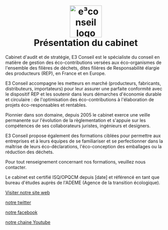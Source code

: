 <h1 align="center">
  <img src="https://www.e3conseil.com/assets/images/logo/E3-Logo-Web.jpg" alt="e³conseil logo" width="100"> 
  <br>
  Présentation du cabinet
</h1>



Cabinet d'audit et de stratégie, E3 Conseil est le spécialiste du conseil en matière de gestion des éco-contributions versées aux éco-organismes de l'ensemble des filières de déchets, dites filières de Responsabilité élargie des producteurs (REP), en France et en Europe.

E3 Conseil accompagne les metteurs en marché (producteurs, fabricants, distributeurs, importateurs) pour leur assurer une parfaite conformité avec le dispositif REP et les soutenir dans leurs démarches d'économie durable et circulaire : de l'optimisation des éco-contributions à l'élaboration de projets éco-responsables et rentables.

Pionnier dans son domaine, depuis 2005 le cabinet exerce une veille permanente sur l'évolution de la règlementation et s'appuie sur les compétences de ses collaborateurs juristes, ingénieurs et designers.

E3 Conseil propose également des formations ciblées pour permettre aux entreprises et à leurs équipes de se familiariser et se perfectionner dans la maîtrise de leurs éco-déclarations, l'éco-conception des emballages ou la réduction des déchets.

Pour tout renseignement concernant nos formations, veuillez nous contacter.

Le cabinet est certifié ISQ/OPQCM depuis [date] et référencé en tant que bureau d'études auprès de l'ADEME (Agence de la transition écologique).


[Visiter notre site web](https://e3conseil.com/fr)

[notre twitter](https://twitter.com/E3CONSEIL)

[notre facebook](https://www.facebook.com/e3conseil)

[notre chaine Youtube](https://youtube.com/e3conseil)
